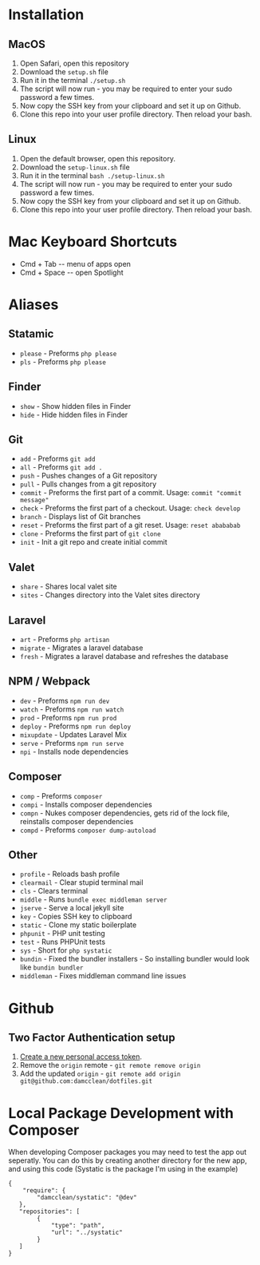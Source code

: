 # Installation
## MacOS
1. Open Safari, open this repository
2. Download the `setup.sh` file
3. Run it in the terminal `./setup.sh`
4. The script will now run - you may be required to enter your sudo password a few times.
5. Now copy the SSH key from your clipboard and set it up on Github.
6. Clone this repo into your user profile directory. Then reload your bash.

## Linux
1. Open the default browser, open this repository.
2. Download the `setup-linux.sh` file
3. Run it in the terminal `bash ./setup-linux.sh`
4. The script will now run - you may be required to enter your sudo password a few times.
5. Now copy the SSH key from your clipboard and set it up on Github.
6. Clone this repo into your user profile directory. Then reload your bash.

# Mac Keyboard Shortcuts
* Cmd + Tab -- menu of apps open
* Cmd + Space -- open Spotlight

# Aliases
## Statamic
* `please` - Preforms `php please`
* `pls` - Preforms `php please`

## Finder
* `show` - Show hidden files in Finder
* `hide` - Hide hidden files in Finder

## Git
* `add` - Preforms `git add`
* `all` - Preforms `git add .`
* `push` - Pushes changes of a Git repository
* `pull` - Pulls changes from a git repository
* `commit` - Preforms the first part of a commit. Usage: `commit "commit message"`
* `check` - Preforms the first part of a checkout. Usage: `check develop`
* `branch` - Displays list of Git branches
* `reset` - Preforms the first part of a git reset. Usage: `reset abababab`
* `clone` - Preforms the first part of `git clone`
* `init` - Init a git repo and create initial commit

## Valet
* `share` - Shares local valet site
* `sites` - Changes directory into the Valet sites directory

## Laravel
* `art` - Preforms `php artisan`
* `migrate` - Migrates a laravel database
* `fresh` - Migrates a laravel database and refreshes the database

## NPM / Webpack
* `dev` - Preforms `npm run dev`
* `watch` - Preforms `npm run watch`
* `prod` - Preforms `npm run prod`
* `deploy` - Preforms `npm run deploy`
* `mixupdate` - Updates Laravel Mix
* `serve` - Preforms `npm run serve`
* `npi` - Installs node dependencies

## Composer
* `comp` - Preforms `composer`
* `compi` - Installs composer dependencies
* `compn` - Nukes composer dependencies, gets rid of the lock file, reinstalls composer dependencies
* `compd` - Preforms `composer dump-autoload`

## Other
* `profile` - Reloads bash profile
* `clearmail` - Clear stupid terminal mail
* `cls` - Clears terminal
* `middle` - Runs `bundle exec middleman server`
* `jserve` - Serve a local jekyll site
* `key` - Copies SSH key to clipboard
* `static` - Clone my static boilerplate
* `phpunit` - PHP unit testing
* `test` - Runs PHPUnit tests
* `sys` - Short for `php systatic`
* `bundin` - Fixed the bundler installers - So installing bundler would look like `bundin bundler`
* `middleman` - Fixes middleman command line issues

# Github
## Two Factor Authentication setup
1. [Create a new personal access token](https://help.github.com/en/articles/creating-a-personal-access-token-for-the-command-line).
2. Remove the `origin` remote - `git remote remove origin`
3. Add the updated `origin` - `git remote add origin git@github.com:damcclean/dotfiles.git`

# Local Package Development with Composer
When developing Composer packages you may need to test the app out seperatly. You can do this by creating another directory for the new app, and using this code (Systatic is the package I'm using in the example)

```
{
    "require": {
        "damcclean/systatic": "@dev"
   },
   "repositories": [
        {
            "type": "path",
            "url": "../systatic"
        }
   ]
}

```
